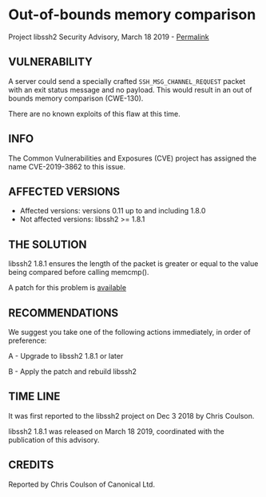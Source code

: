 Out-of-bounds memory comparison
=======================================

Project libssh2 Security Advisory, March 18 2019 -
[Permalink](https://www.libssh2.org/CVE-2019-3862.html)

VULNERABILITY
-------------

A server could send a specially crafted `SSH_MSG_CHANNEL_REQUEST` packet with
an exit status message and no payload. This would result in an out of bounds
memory comparison (CWE-130).

There are no known exploits of this flaw at this time.

INFO
----

The Common Vulnerabilities and Exposures (CVE) project has assigned the name
CVE-2019-3862 to this issue.

AFFECTED VERSIONS
-----------------

- Affected versions: versions 0.11 up to and including 1.8.0
- Not affected versions: libssh2 >= 1.8.1

THE SOLUTION
------------

libssh2 1.8.1 ensures the length of the packet is greater or equal to the value
being compared before calling memcmp().

A patch for this problem is [available](https://libssh2.org/1.8.0-CVE/CVE-2019-3862.patch)

RECOMMENDATIONS
---------------

We suggest you take one of the following actions immediately, in order of
preference:

A - Upgrade to libssh2 1.8.1 or later

B - Apply the patch and rebuild libssh2

TIME LINE
---------

It was first reported to the libssh2 project on Dec 3 2018 by Chris Coulson.

libssh2 1.8.1 was released on March 18 2019, coordinated with the publication
of this advisory.

CREDITS
-------

Reported by Chris Coulson of Canonical Ltd.
